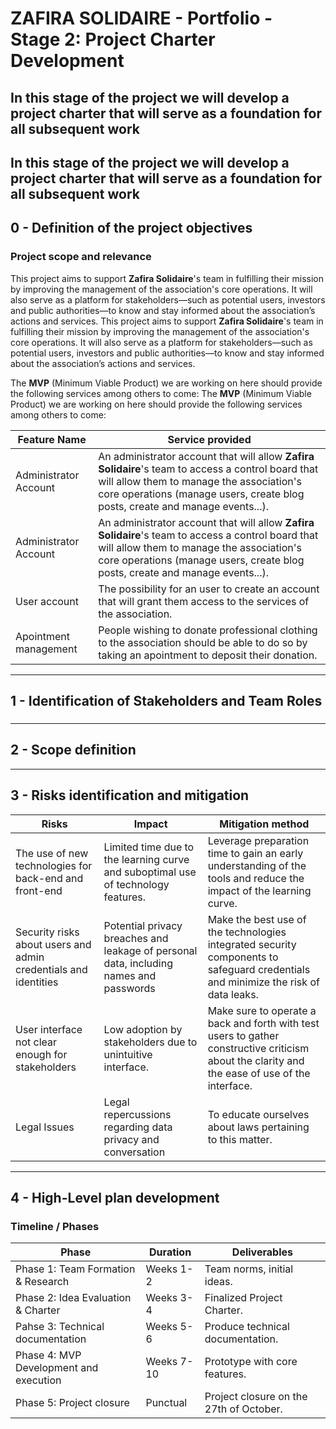 # ZAFIRA SOLIDAIRE - Portfolio - Stage 2: Project Charter Development

## In this stage of the project we will develop a project charter that will serve as a foundation for all subsequent work

## In this stage of the project we will develop a project charter that will serve as a foundation for all subsequent work

## 0 - Definition of the project objectives

### Project scope and relevance

This project aims to support **Zafira Solidaire**'s team in fulfilling their mission by improving the management of the association's core operations. It will also serve as a platform for stakeholders—such as potential users, investors and public authorities—to know and stay informed about the association’s actions and services.
This project aims to support **Zafira Solidaire**'s team in fulfilling their mission by improving the management of the association's core operations. It will also serve as a platform for stakeholders—such as potential users, investors and public authorities—to know and stay informed about the association’s actions and services.

The **MVP** (Minimum Viable Product) we are working on here should provide the following services among others to come:
The **MVP** (Minimum Viable Product) we are working on here should provide the following services among others to come:

| Feature Name           | Service provided |
| ---------------------- | ---------------- |
| Administrator Account  | An administrator account that will allow **Zafira Solidaire**'s team to access a control board that will allow them to manage the association's core operations (manage users, create blog posts, create and manage events...). |
| Administrator Account  | An administrator account that will allow **Zafira Solidaire**'s team to access a control board that will allow them to manage the association's core operations (manage users, create blog posts, create and manage events...). |
| User account           | The possibility for an user to create an account that will grant them access to the services of the association. |
| Apointment management  | People wishing to donate professional clothing to the association should be able to do so by taking an apointment to deposit their donation. |

---

## 1 - Identification of Stakeholders and Team Roles

###

---

## 2 - Scope definition



---

## 3 - Risks identification and mitigation

| Risks                                                           | Impact | Mitigation method |
|-----------------------------------------------------------------|--------|-------------------|
| The use of new technologies for back-end and front-end          | Limited time due to the learning curve and suboptimal use of technology features. | Leverage preparation time to gain an early understanding of the tools and reduce the impact of the learning curve. |
| Security risks about users and admin credentials and identities | Potential privacy breaches and leakage of personal data, including names and passwords |  Make the best use of the technologies integrated security components to safeguard credentials and minimize the risk of data leaks. |
| User interface not clear enough for stakeholders                | Low adoption by stakeholders due to unintuitive interface. | Make sure to operate a back and forth with test users to gather constructive criticism about the clarity and the ease of use of the interface. |
| Legal Issues                                       | Legal repercussions regarding data privacy and conversation | To educate ourselves about laws pertaining to this matter. |

---

## 4 - High-Level plan development

### Timeline / Phases

| Phase                                  | Duration   | Deliverables                            |
|----------------------------------------|------------|-----------------------------------------|
| Phase 1: Team Formation & Research     | Weeks 1-2  | Team norms, initial ideas.              |
| Phase 2: Idea Evaluation & Charter     | Weeks 3-4  | Finalized Project Charter.              |
| Pahse 3: Technical documentation       | Weeks 5-6  | Produce technical documentation.        |
| Phase 4: MVP Development and execution | Weeks 7-10 | Prototype with core features.           |
| Phase 5: Project closure               | Punctual   | Project closure on the 27th of October. |
